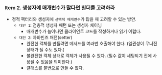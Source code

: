 ### Item 2. 생성자에 매개변수가 많다면 빌더를 고려하라

* 정적 팩터리와 생성자에 `선택적 매개변수`가 많을 때 고려할 수 있는 방안.
  * `대안 1`: 점층적 생성자 패턴 또는 생성자 체이닝
    * 매개변수가 늘어나면 클라이언트 코드를 작성하거나 읽기 어렵다.
  * `대안 2`: 자바빈즈 패턴(setter)
    * 완전한 객체를 만들려면 메서드를 여러번 호출해야 한다. (일관성이 무너진 상태가 될 수도 있다.)
    * 불완전한 객체 상태로 객체가 사용될 수 있다. (필수 값이 세팅되기 전에 사용될 수 있음을 의미한다.)
    * 클래스를 불변으로 만들 수 없다.
